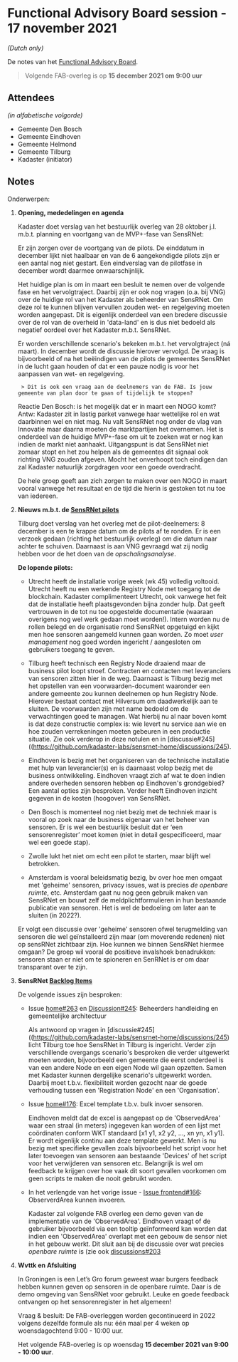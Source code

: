 # Functional Advisory Board session - 17 november 2021

_(Dutch only)_

De notes van het [Functional Advisory Board](../FAB.md).

> Volgende FAB-overleg is op **15 december 2021 om 9:00 uur**

## Attendees

_(in alfabetische volgorde)_

- Gemeente Den Bosch
- Gemeente Eindhoven
- Gemeente Helmond
- Gemeente Tilburg
- Kadaster (initiator)

## Notes

Onderwerpen:

1. **Opening, mededelingen en agenda**
   
     Kadaster doet verslag van het bestuurlijk overleg van 28 oktober j.l. m.b.t. planning en voortgang van de MVP+-fase van SensRNet:
     
     Er zijn zorgen over de voortgang van de pilots. De einddatum in december lijkt niet haalbaar en van de 6 aangekondigde pilots zijn er een aantal nog niet gestart. Een eindverslag van de pilotfase in december wordt daarmee onwaarschijnlijk.
     
     Het huidige plan is om in maart een besluit te nemen over de volgende fase en het vervolgtraject. Daarbij zijn er ook nog vragen (o.a. bij VNG) over de huidige rol van het Kadaster als beheerder van SensRNet. Om deze rol te kunnen blijven vervullen zouden wet- en regelgeving moeten worden aangepast. Dit is eigenlijk onderdeel van een bredere discussie over de rol van de overheid in 'data-land' en is dus niet bedoeld als negatief oordeel over het Kadaster m.b.t. SensRNet.
     
     Er worden verschillende scenario's bekeken m.b.t. het vervolgtraject (ná maart). In december wordt de discussie hierover vervolgd. De vraag is bijvoorbeeld of na het beëindigen van de pilots de gemeentes SensRNet in de lucht gaan houden of dat er een pauze nodig is voor het aanpassen van wet- en regelgeving.
        
        > Dit is ook een vraag aan de deelnemers van de FAB. Is jouw gemeente van plan door te gaan of tijdelijk te stoppen?
     
     Reactie Den Bosch: is het mogelijk dat er in maart een NOGO komt? 
     Antw: Kadaster zit in lastig parket vanwege haar wettelijke rol en wat daarbinnen wel en niet mag. Nu valt SensRNet nog onder de vlag van Innovatie maar daarna moeten de marktpartijen het overnemen. Het is onderdeel van de huidige MVP+-fase om uit te zoeken wat er nog kan indien de markt niet aanhaakt. Uitgangspunt is dat SensRNet niet zomaar stopt en het zou helpen als de gemeentes dit signaal ook richting VNG zouden afgeven. Mocht het onverhoopt toch eindigen dan zal Kadaster natuurlijk zorgdragen voor een goede overdracht.
     
     De hele groep geeft aan zich zorgen te maken over een NOGO in maart vooral vanwege het resultaat en de tijd die hierin is gestoken tot nu toe van iedereen.
     
     
2. **Nieuws m.b.t. de [SensRNet pilots](https://kadaster-labs.github.io/sensrnet-home/Pilots/)**

     Tilburg doet verslag van het overleg met de pilot-deelnemers: 8 december is een te krappe datum om de pilots af te ronden. Er is een verzoek gedaan (richting het bestuurlijk overleg) om die datum naar achter te schuiven. Daarnaast is aan VNG gevraagd wat zij nodig hebben voor de het doen van de _opschalingsanalyse_.
     
     **De lopende pilots:**
          
     - Utrecht heeft de installatie vorige week (wk 45) volledig voltooid. Utrecht heeft nu een werkende Registry Node met toegang tot de blockchain. Kadaster complimenteert Utrecht, ook vanwege het feit dat de installatie heeft plaatsgevonden bijna zonder hulp. Dat geeft vertrouwen in de tot nu toe opgestelde documentatie (waaraan overigens nog wel werk gedaan moet worden!). Intern worden nu de rollen belegd en de organisatie rond SensRNet opgetuigd en kijkt men hoe sensoren aangemeld kunnen gaan worden. Zo moet _user management_ nog goed worden ingericht / aangesloten om gebruikers toegang te geven.
     
     - Tilburg heeft technisch een Registry Node draaiend maar de business pilot loopt stroef. Contracten en contacten met leveranciers van sensoren zitten hier in de weg. Daarnaast is Tilburg bezig met het opstellen van een voorwaarden-document waaronder een andere gemeente zou kunnen deelnemen op hun Registry Node. Hierover bestaat contact met Hilversum om daadwerkelijk aan te sluiten. De voorwaarden zijn met name bedoeld om de verwachtingen goed te managen. Wat hierbij nu al naar boven komt is dat deze constructie complex is: wie levert nu service aan wie en hoe zouden verrekeningen moeten gebeuren in een productie situatie. Zie ook verderop in deze notulen en in [discussie#245]((https://github.com/kadaster-labs/sensrnet-home/discussions/245).

     - Eindhoven is bezig met het organiseren van de technische installatie met hulp van leverancier(s) en is daarnaast volop bezig met de business ontwikkeling. Eindhoven vraagt zich af wat te doen indien andere overheden sensoren hebben op Eindhoven's grondgebied? Een aantal opties zijn besproken. Verder heeft Eindhoven inzicht gegeven in de kosten (hoogover) van SensRNet.

     - Den Bosch is momenteel nog niet bezig met de techniek maar is vooral op zoek naar de business eigenaar van het beheer van sensoren. Er is wel een bestuurlijk besluit dat er ‘een sensorenregister’ moet komen (niet in detail gespecificeerd, maar wel een goede stap).
     
     - Zwolle lukt het niet om echt een pilot te starten, maar blijft wel betrokken.
     
     - Amsterdam is vooral beleidsmatig bezig, bv over hoe men omgaat met 'geheime' sensoren, privacy issues, wat is precies _de openbare ruimte_, etc. Amsterdam gaat nu nog geen gebruik maken van SensRNet en bouwt zelf de meldplichtformulieren in hun bestaande publicatie van sensoren. Het is wel de bedoeling om later aan te sluiten (in 2022?).
     
     Er volgt een discussie over 'geheime' sensoren ofwel terugmelding van sensoren die wel geïnstalleerd zijn maar (om moverende redenen) niet op sensRNet zichtbaar zijn. Hoe kunnen we binnen SensRNet hiermee omgaan? De groep wil vooral de positieve invalshoek benadrukken: sensoren staan er niet om te spioneren en SenRNet is er om daar transparant over te zijn.
          
3. **SensRNet [Backlog Items](https://github.com/orgs/kadaster-labs/projects/1)**
     
     De volgende issues zijn besproken: 
     
     - Issue [home#263](https://github.com/kadaster-labs/sensrnet-home/issues/263) en [Discussion#245](https://github.com/kadaster-labs/sensrnet-home/discussions/245): Beheerders handleiding en gemeentelijke architectuur
       
         Als antwoord op vragen in [discussie#245]((https://github.com/kadaster-labs/sensrnet-home/discussions/245) licht Tilburg toe hoe SensRNet in Tilburg is ingericht. Verder zijn verschillende overgangs scenario's besproken die verder uitgewerkt moeten worden, bijvoorbeeld een gemeente die eerst onderdeel is van een andere Node en een eigen Node wil gaan opzetten. Samen met Kadaster kunnen dergelijke scenario's uitgewerkt worden. Daarbij moet t.b.v. flexibiliteit worden gezocht naar de goede verhouding tussen een 'Registration Node' en een 'Organisation'. 
          
     - Issue [home#176](https://github.com/kadaster-labs/sensrnet-home/issues/176): Excel template t.b.v. bulk invoer sensoren.
     
         Eindhoven meldt dat de excel is aangepast op de 'ObservedArea' waar een straal (in meters) ingegeven kan worden of een lijst met coördinaten conform WKT standaard [x1 y1, x2 y2, …, xn yn, x1 y1]. Er wordt eigenlijk continu aan deze template gewerkt. Men is nu bezig met specifieke gevallen zoals bijvoorbeeld het script voor het later toevoegen van sensoren aan bestaande 'Devices' of het script voor het verwijderen van sensoren etc. Belangrijk is wel om feedback te krijgen over hoe vaak dit soort gevallen voorkomen om geen scripts te maken die nooit gebruikt worden.
     
     - In het verlengde van het vorige issue - [Issue frontend#166](https://github.com/kadaster-labs/sensrnet-registry-frontend/issues/166): ObserverdArea kunnen invoeren.
     
         Kadaster zal volgende FAB overleg een demo geven van de implementatie van de 'ObservedArea'. Eindhoven vraagt of de gebruiker bijvoorbeeld via een tooltip geïnformeerd kan worden dat indien een 'ObservedArea' overlapt met een gebouw de sensor niet ín het gebouw werkt. Dit sluit aan bij de discussie over wat precies _openbare ruimte_ is (zie ook [discussions#203](https://github.com/kadaster-labs/sensrnet-home/discussions/203)
     
4. **Wvttk en Afsluiting**
   
     In Groningen is een Let’s Gro forum geweest waar burgers feedback hebben kunnen geven op sensoren in de openbare ruimte. Daar is de demo omgeving van SensRNet voor gebruikt. Leuke en goede feedback ontvangen op het sensorenregister in het algemeen!
     
     Vraag & besluit: De FAB-overleggen worden gecontinueerd in 2022 volgens dezelfde formule als nu: één maal per 4 weken op woensdagochtend 9:00 - 10:00 uur.
     
     Het volgende FAB-overleg is op woensdag **15 december 2021 van 9:00 - 10:00 uur**.
